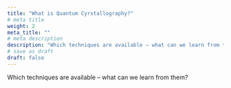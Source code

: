 ```yaml
---
title: "What is Quantum Cyrstallography?"
# meta title
weight: 2
meta_title: ""
# meta description
description: "Which techniques are available – what can we learn from them?"
# save as draft
draft: false
---
```

Which techniques are available – what can we learn from them?
